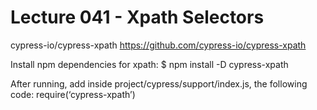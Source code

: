 # Lecture 041 - Xpath Selectors

cypress-io/cypress-xpath
https://github.com/cypress-io/cypress-xpath

Install npm dependencies for xpath:
$ npm install -D cypress-xpath

After running, add inside project/cypress/support/index.js, the following code:
require(‘cypress-xpath’)
